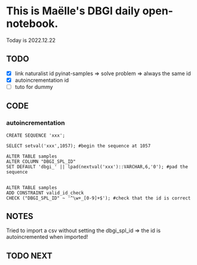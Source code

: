 

# This is Maëlle's DBGI daily open-notebook.

Today is 2022.12.22


## TODO

- [x] link naturalist id pyinat-samples => solve problem => always the same id
- [x] autoincrementation id
- [ ] tuto for dummy

## CODE

### autoincrementation

```psql
CREATE SEQUENCE 'xxx';

SELECT setval('xxx',1057); #begin the sequence at 1057

ALTER TABLE samples                                       
ALTER COLUMN "DBGI_SPL_ID"
SET DEFAULT 'dbgi_' || lpad(nextval('xxx')::VARCHAR,6,'0'); #pad the sequence


ALTER TABLE samples                                       
ADD CONSTRAINT valid_id_check
CHECK ("DBGI_SPL_ID" ~ '^\w+_[0-9]+$'); #check that the id is correct
```

## NOTES

Tried to import a csv without setting the dbgi_spl_id => the id is autoincremented when imported!


## TODO NEXT

